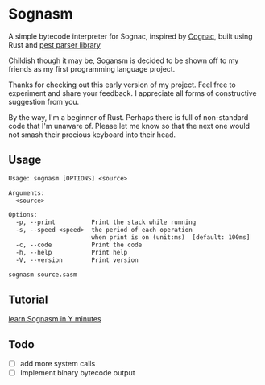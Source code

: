 # Sognasm

A simple bytecode interpreter for Sognac, inspired by [Cognac](https://github.com/cognate-lang/cognate),
built using Rust and [pest parser library](https://github.com/pest-parser/pest)

Childish though it may be, Sogansm is decided to be shown off to my friends
as my first programming language project.

Thanks for checking out this early version of my project.
Feel free to experiment and share your feedback.
I appreciate all forms of constructive suggestion from you.

By the way, I'm a beginner of Rust.
Perhaps there is full of non-standard code that I'm unaware of.
Please let me know so that the next one would not
smash their precious keyboard into their head.

## Usage

```txt
Usage: sognasm [OPTIONS] <source>

Arguments:
  <source>  

Options:
  -p, --print          Print the stack while running
  -s, --speed <speed>  the period of each operation 
                       when print is on (unit:ms)  [default: 100ms]
  -c, --code           Print the code
  -h, --help           Print help
  -V, --version        Print version

```

```bash
sognasm source.sasm
```

## Tutorial

[learn Sognasm in Y minutes](./LearnSasmInYminutes.sasm)

## Todo

- [ ] add more system calls
- [ ] Implement binary bytecode output
